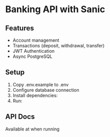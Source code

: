 # Banking API with Sanic

## Features
- Account management
- Transactions (deposit, withdrawal, transfer)
- JWT Authentication
- Async PostgreSQL

## Setup
1. Copy .env.example to .env
2. Configure database connection
3. Install dependencies: 
4. Run: 

## API Docs
Available at  when running
